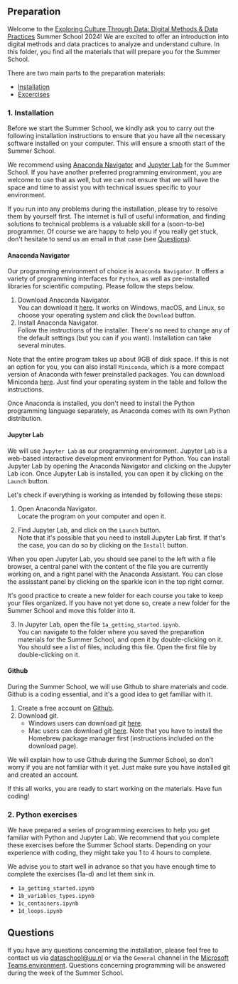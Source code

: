 ## Preparation
Welcome to the [Exploring Culture Through Data: Digital Methods & Data Practices](https://utrechtsummerschool.nl/courses/humanities/exploring-culture-through-data-digital-methods-data-practices) Summer School 2024! We are excited to offer an introduction into digital methods and data practices to analyze and understand culture. In this folder, you find all the materials that will prepare you for the Summer School. 

There are two main parts to the preparation materials:
- [Installation](#1-installation)
- [Excercises](#2-python-programming-exercises)

### 1. Installation 

Before we start the Summer School, we kindly ask you to carry out the following installation instructions to ensure that you have all the necessary software installed on your computer. This will ensure a smooth start of the Summer School. 

We recommend using [Anaconda Navigator](#anaconda-navigator) and [Jupyter Lab](#jupyter-lab) for the Summer School. If you have another preferred programming environment, you are welcome to use that as well, but we can not ensure that we will have the space and time to assist you with technical issues specific to your environment. 

If you run into any problems during the installation, please try to resolve them by yourself first. The internet is full of useful information, and finding solutions to technical problems is a valuable skill for a (soon-to-be) programmer. Of course we are happy to help you if you really get stuck, don't hesitate to send us an email in that case (see [Questions](#Questions)). 

#### Anaconda Navigator
Our programming environment of choice is `Anaconda Navigator`. It offers a variety of programming interfaces for `Python`, as well as pre-installed libraries for scientific computing. Please follow the steps below.

1) Download Anaconda Navigator. \
You can download it [here](https://www.anaconda.com/download/success). It works on Windows, macOS, and Linux, so choose your operating system and click the `Download` button.
2) Install Anaconda Navigator. \
Follow the instructions of the installer. There's no need to change any of the default settings (but you can if you want). Installation can take several minutes. 

Note that the entire program takes up about 9GB of disk space. If this is not an option for you, you can also install `Miniconda`, which is a more compact version of Anaconda with fewer preinstalled packages. You can download Miniconda [here](https://docs.conda.io/en/latest/miniconda.html). Just find your operating system in the table and follow the instructions. 

Once Anaconda is installed, you don't need to install the Python programming language separately, as Anaconda comes with its own Python distribution. 

#### Jupyter Lab
We will use `Jupyter Lab` as our programming environment. Jupyter Lab is a web-based interactive development environment for Python. You can install Jupyter Lab by opening the Anaconda Navigator and clicking on the Jupyter Lab icon. Once Jupyter Lab is installed, you can open it by clicking on the `Launch` button. 

Let's check if everything is working as intended by following these steps: 
1) Open Anaconda Navigator. \
Locate the program on your computer and open it.

2) Find Jupyter Lab, and click on the `Launch` button.\
Note that it's possible that you need to install Jupyter Lab first. If that's the case, you can do so by clicking on the `Install` button. 

When you open Jupyter Lab, you should see panel to the left with a file browser, a central panel with the content of the file you are currently working on, and a right panel with the Anaconda Assistant. You can close the assisstant panel by clicking on the sparkle icon in the top right corner. 

It's good practice to create a new folder for each course you take to keep your files organized. If you have not yet done so, create a new folder for the Summer School and move this folder into it. 

3) In Jupyter Lab, open the file `1a_getting_started.ipynb`. \
You can navigate to the folder where you saved the preparation materials for the Summer School, and open it by double-clicking on it. You should see a list of files, including this file. Open the first file by double-clicking on it. 

#### Github
During the Summer School, we will use Github to share materials and code. Github is a coding essential, and it's a good idea to get familiar with it.
1) Create a free account on [Github](https://github.com/). 
2) Download git. 
    - Windows users can download git [here](https://git-scm.com/download/win).
    - Mac users can download git [here](https://git-scm.com/download/mac). Note that you have to install the Homebrew package manager first (instructions included on the download page). 
    
We will explain how to use Github during the Summer School, so don't worry if you are not familiar with it yet. Just make sure you have installed git and created an account. 

If this all works, you are ready to start working on the materials. Have fun coding! 

### 2. Python exercises

We have prepared a series of programming exercises to help you get familiar with Python and Jupyter Lab. We recommend that you complete these exercises before the Summer School starts. Depending on your experience with coding, they might take you 1 to 4 hours to complete. 

We advise you to start well in advance so that you have enough time to complete the exercises (1a-d) and let them sink in.
- `1a_getting_started.ipynb`
- `1b_variables_types.ipynb`
- `1c_containers.ipynb`
- `1d_loops.ipynb`

## Questions
If you have any questions concerning the installation, please feel free to contact us via [dataschool@uu.nl](mailto:dataschool@uu.nl) or via the `General` channel in the [Microsoft Teams environment](https://teams.microsoft.com/l/team/19%3A926dtqI1Uod7YGRNC4KXgFrLUXJ5WFIdYBFSprh_2oU1%40thread.tacv2/conversations?groupId=004ee296-bab8-40e0-a27a-5f5852d3e0ab&tenantId=d72758a0-a446-4e0f-a0aa-4bf95a4a10e7). Questions concerning programming will be answered during the week of the Summer School. 
